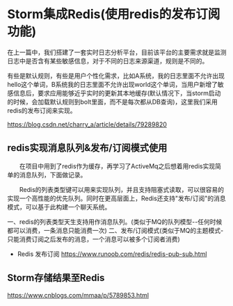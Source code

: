 
# Storm集成Redis(使用redis的发布订阅功能)

在上一篇中，我们搭建了一套实时日志分析平台，目前该平台的主要需求就是监测日志中是否含有某些敏感信息，对于不同的日志来源渠道，规则是不同的。
 
有些是默认规则，有些是用户个性化需求，比如A系统，我的日志里面不允许出现hello这个单词，B系统我的日志里面不允许出现world这个单词，当用户新增了敏感信息后，要求应用能够近乎实时的更新其本地缓存(默认情况下，当storm启动的时候，会加载默认规则到bolt里面，而不是每次都从DB查询)，这里我们采用redis的发布订阅来实现。

https://blog.csdn.net/charry_a/article/details/79289820




## redis实现消息队列&发布/订阅模式使用


　　在项目中用到了redis作为缓存，再学习了ActiveMq之后想着用redis实现简单的消息队列，下面做记录。

 　　Redis的列表类型键可以用来实现队列，并且支持阻塞式读取，可以很容易的实现一个高性能的优先队列。同时在更高层面上，Redis还支持"发布/订阅"的消息模式，可以基于此构建一个聊天系统。

一、redis的列表类型天生支持用作消息队列。(类似于MQ的队列模型--任何时候都可以消费，一条消息只能消费一次)
二、发布/订阅模式(类似于MQ的主题模式-只能消费订阅之后发布的消息，一个消息可以被多个订阅者消费)

- Redis 发布订阅
https://www.runoob.com/redis/redis-pub-sub.html




## Storm存储结果至Redis

https://www.cnblogs.com/mmaa/p/5789853.html


